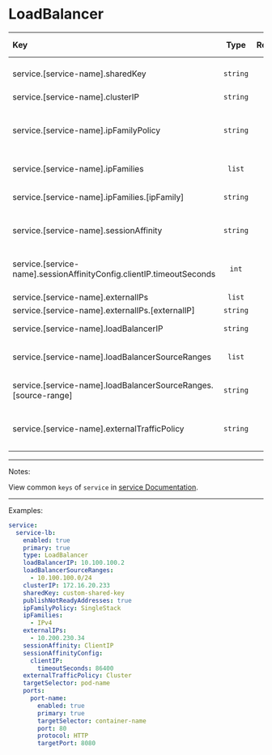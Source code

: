 # LoadBalancer

| Key                                                                  |   Type    | Required | Helm Template |   Default   | Description                                                                |
| :------------------------------------------------------------------- | :-------: | :------: | :-----------: | :---------: | :------------------------------------------------------------------------- |
| service.[service-name].sharedKey                                     | `string`  |    ❌    |      ✅       | `$FullName` | Custom Shared Key for MetalLB Annotation                                   |
| service.[service-name].clusterIP                                     | `string`  |    ❌    |      ✅       |             | Custom Cluster IP                                                          |
| service.[service-name].ipFamilyPolicy                                | `string`  |    ❌    |      ✅       |             | Define the ipFamilyPolicy (SingleStack, PreferDualStack, RequireDualStack) |
| service.[service-name].ipFamilies                                    |  `list`   |    ❌    |      ❌       |             | Define the ipFamilies                                                      |
| service.[service-name].ipFamilies.[ipFamily]                         | `string`  |    ✅    |      ✅       |             | Define the ipFamily (IPv4, IPv6)                                           |
| service.[service-name].sessionAffinity                               | `string`  |    ❌    |      ✅       |             | Define the session affinity (ClientIP, None)                               |
| service.[service-name].sessionAffinityConfig.clientIP.timeoutSeconds |   `int`   |    ❌    |      ✅       |             | Define the timeout for ClientIP session affinity (0-86400)                 |
| service.[service-name].externalIPs                                   |  `list`   |    ❌    |      ❌       |             | Define externalIPs                                                         |
| service.[service-name].externalIPs.[externalIP]                      | `string`  |    ✅    |      ✅       |             | The external IP                                                            |
| service.[service-name].loadBalancerIP                                | `string`  |    ❌    |      ✅       |             | Define the load balancer IP                                                |
| service.[service-name].loadBalancerSourceRanges                      |  `list`   |    ❌    |      ❌       |             | Define the load balancer source ranges                                     |
| service.[service-name].loadBalancerSourceRanges.[source-range]       | `string`  |    ✅    |      ✅       |             | Define the load balancer source range                                      |
| service.[service-name].externalTrafficPolicy                         | `string`  |    ❌    |      ✅       |             | Define the external traffic policy (Cluster, Local)                        |

---

Notes:

View common `keys` of `service` in [service Documentation](README.md).

---

Examples:

```yaml
service:
  service-lb:
    enabled: true
    primary: true
    type: LoadBalancer
    loadBalancerIP: 10.100.100.2
    loadBalancerSourceRanges:
      - 10.100.100.0/24
    clusterIP: 172.16.20.233
    sharedKey: custom-shared-key
    publishNotReadyAddresses: true
    ipFamilyPolicy: SingleStack
    ipFamilies:
      - IPv4
    externalIPs:
      - 10.200.230.34
    sessionAffinity: ClientIP
    sessionAffinityConfig:
      clientIP:
        timeoutSeconds: 86400
    externalTrafficPolicy: Cluster
    targetSelector: pod-name
    ports:
      port-name:
        enabled: true
        primary: true
        targetSelector: container-name
        port: 80
        protocol: HTTP
        targetPort: 8080
```
